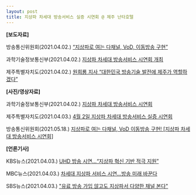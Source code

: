 ```yaml
---
layout: post
title: 지상파 차세대 방송서비스 실증 시연회 @ 제주 난타호텔
---
```


**[보도자료]**

방송통신위원회(2021.04.02.) [“지상파로 여는 다채널, VoD, 이동방송 구현”](https://www.korea.kr/news/pressReleaseView.do?newsId=156444603)

과학기술정보통신부(2021.04.02.) [지상파 차세대 방송서비스 시연회 개최](https://www.korea.kr/news/pressReleaseView.do?newsId=156444601)

제주특별자치도(2021.04.02.) [원희룡 지사 “대한민국 방송기술 발전에 제주가 역할하겠다”](https://www.jeju.go.kr/news/bodo/list.htm?act=view&seq=1308439)



**[사진/영상자료]**

과학기술정보통신부(2021.04.02.) [지상파 차세대 방송서비스 시연회](https://www.korea.kr/news/policyPhotoView.do?themekey=dept_activity&bbsKey=40801)

제주특별자치도(2021.04.03.) [4월 2일 지상파 차세대 방송서비스 실증 시연회](https://www.jeju.go.kr/dojisa/news/gallery.htm?act=view&seq=1308763)

방송통신위원회(2021.05.18.) [지상파로 여는 다채널, VoD 이동방송 구현! [지상파 차세대 방송서비스 시연회]](https://youtu.be/XZCh1V-iHdE)

**[언론기사]**

KBS뉴스(2021.04.03.) [UHD 방송 시연…“지상파 혁신 기반 적극 지원”](https://news.kbs.co.kr/news/view.do?ncd=5154024)

MBC뉴스(2021.04.03.) [차세대 지상파 서비스 시연…방송 미래 바꾼다](https://imnews.imbc.com/replay/2021/nwtoday/article/6138013_34943.html)

SBS뉴스(2021.04.03.) ["유료 방송 가입 않고도 지상파서 다양한 채널 본다"](https://news.sbs.co.kr/news/endPage.do?news_id=N1006266696)


